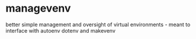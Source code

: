 # managevenv
better simple management and oversight of virtual environments - meant to interface with autoenv dotenv and makevenv
